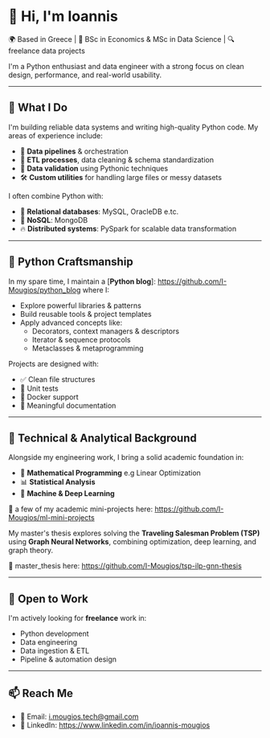 # 👋 Hi, I'm Ioannis

🌍 Based in Greece | 🧠 BSc in Economics & MSc in Data Science | 🔍 freelance data projects


I'm a Python enthusiast and data engineer with a strong focus on clean design, performance, and real-world usability.

---

## 🚀 What I Do

I'm building reliable data systems and writing high-quality Python code. My areas of experience include:

- 🧩 **Data pipelines** & orchestration
- 🧼 **ETL processes**, data cleaning & schema standardization
- 🧪 **Data validation** using Pythonic techniques
- 🛠️ **Custom utilities** for handling large files or messy datasets

I often combine Python with:

- 💾 **Relational databases**: MySQL, OracleDB e.tc.
- 🍃 **NoSQL**: MongoDB
- 🔥 **Distributed systems**: PySpark for scalable data transformation

---

## 🐍 Python Craftsmanship

In my spare time, I maintain a [**Python blog**]: <https://github.com/I-Mougios/python_blog> where I:

- Explore powerful libraries & patterns
- Build reusable tools & project templates
- Apply advanced concepts like:
  - Decorators, context managers & descriptors
  - Iterator & sequence protocols
  - Metaclasses & metaprogramming

Projects are designed with:
- ✅ Clean file structures
- 🧪 Unit tests
- 🐳 Docker support
- 📜 Meaningful documentation

---

## 📐 Technical & Analytical Background

Alongside my engineering work, I bring a solid academic foundation in:

- 🧮 **Mathematical Programming** e.g Linear Optimization
- 📊 **Statistical Analysis**
- 🤖 **Machine & Deep Learning**

🔗 a few of my academic mini-projects here: <https://github.com/I-Mougios/ml-mini-projects>

My master's thesis explores solving the **Traveling Salesman Problem (TSP)** using **Graph Neural Networks**, combining optimization, deep learning, and graph theory.

🔗 master_thesis here: <https://github.com/I-Mougios/tsp-ilp-gnn-thesis>

---


## 💼 Open to Work

I'm actively looking for **freelance** work in:

- Python development
- Data engineering
- Data ingestion & ETL
- Pipeline & automation design

---

## 📫 Reach Me

- 📧 Email: <i.mougios.tech@gmail.com>
- 💼 LinkedIn: <https://www.linkedin.com/in/ioannis-mougios>
